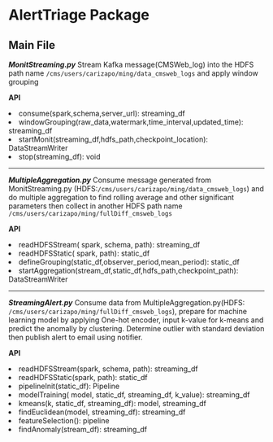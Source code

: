 # AlertTriage Package
 
Main File
------------

***MonitStreaming.py***
 Stream Kafka message(CMSWeb_log) into the HDFS path name `/cms/users/carizapo/ming/data_cmsweb_logs` and apply window grouping

**API**

<li>consume(spark,schema,server_url): streaming_df</li>

<li>windowGrouping(raw_data,watermark,time_interval,updated_time): streaming_df</li>

<li>startMonit(streaming_df,hdfs_path,checkpoint_location): DataStreamWriter</li>
<li>stop(streaming_df): void</li>


___
***MultipleAggregation.py*** 
Consume message generated from MonitStreaming.py (HDFS:`/cms/users/carizapo/ming/data_cmsweb_logs`) and do multiple aggregation to find rolling average and other significant parameters then collect in another HDFS path name `/cms/users/carizapo/ming/fullDiff_cmsweb_logs`

**API**

<li>readHDFSStream( spark, schema, path): streaming_df</li>

<li>readHDFSStatic( spark, path): static_df</li>

<li>defineGrouping(static_df,observer_period,mean_period): static_df</li>

<li>startAggregation(stream_df,static_df,hdfs_path,checkpoint_path): DataStreamWriter</li>

___
***StreamingAlert.py***
Consume data from MultipleAggregation.py(HDFS: `/cms/users/carizapo/ming/fullDiff_cmsweb_logs`), prepare for machine learning model by applying One-hot encoder, input k-value for k-means and predict the anomally by clustering. Determine outlier with standard deviation then publish alert to email using notifier.

**API**

<li>readHDFSStream(spark, schema, path): streaming_df</li>

<li>readHDFSStatic(spark, path): static_df</li>

<li>pipelineInit(static_df): Pipeline</li>

<li>modelTraining( model, static_df, streaming_df, k_value): streaming_df</li>

<li>kmeans(k, static_df, streaming_df): model, streaming_df</li>

<li>findEuclidean(model, streaming_df): streaming_df</li>
<li>featureSelection(): pipeline</li>
<li>findAnomaly(stream_df): streaming_df</li>